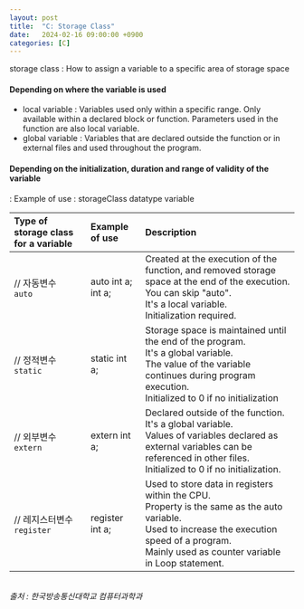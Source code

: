 ```yaml
---
layout: post
title:  "C: Storage Class"
date:   2024-02-16 09:00:00 +0900
categories: [C]
---
```


storage class : How to assign a variable to a specific area of storage space   
   
#### Depending on where the variable is used   
 - local variable : Variables used only within a specific range. Only available within a declared block or function. Parameters used in the function are also local variable.   
 - global variable : Variables that are declared outside the function or in external files and used throughout the program.   
   
#### Depending on the initialization, duration and range of validity of the variable   
 : Example of use : storageClass datatype variable   
   
|Type of storage class for a variable|Example of use|Description|
|:---|:---|:---|
|// 자동변수<br />`auto`|auto int a;<br />int a;|Created at the execution of the function, and removed storage space at the end of the execution.<br />You can skip "auto".<br />It's a local variable.<br />Initialization required.|
|// 정적변수<br />`static`|static int a;|Storage space is maintained until the end of the program.<br />It's a global variable.<br />The value of the variable continues during program execution.<br />Initialized to 0 if no initialization|
|// 외부변수<br />`extern`|extern int a;|Declared outside of the function.<br />It's a global variable.<br />Values of variables declared as external variables can be referenced in other files.<br />Initialized to 0 if no initialization.|
|// 레지스터변수<br />`register`|register int a;|Used to store data in registers within the CPU.<br />Property is the same as the auto variable.<br />Used to increase the execution speed of a program.<br />Mainly used as counter variable in Loop statement.|
   
<br />
<cite>출처 : 한국방송통신대학교 컴퓨터과학과</cite>
